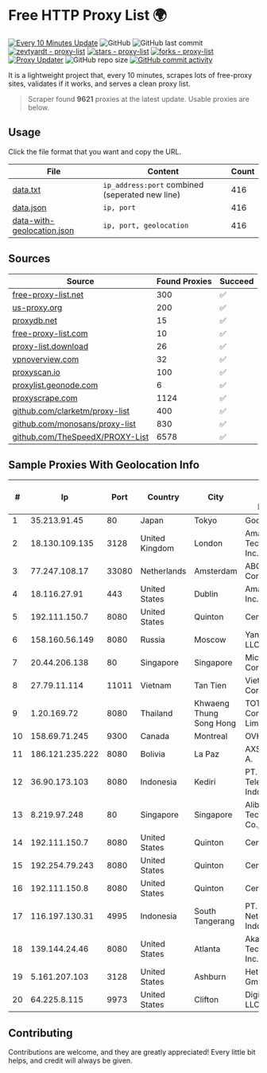 
# Free HTTP Proxy List 🌍

[![Every 10 Minutes Update](https://github.com/mertguvencli/http-proxy-list/actions/workflows/main.yml/badge.svg?branch=main)](https://github.com/mertguvencli/http-proxy-list/actions/workflows/main.yml)
![GitHub](https://img.shields.io/github/license/mertguvencli/http-proxy-list)
![GitHub last commit](https://img.shields.io/github/last-commit/mertguvencli/http-proxy-list)
[![zevtyardt - proxy-list](https://img.shields.io/static/v1?label=zevtyardt&message=proxy-list&color=blue&logo=github)](https://github.com/zevtyardt/proxy-list "Go to GitHub repo")
[![stars - proxy-list](https://img.shields.io/github/stars/zevtyardt/proxy-list?style=social)](https://github.com/zevtyardt/proxy-list)
[![forks - proxy-list](https://img.shields.io/github/forks/zevtyardt/proxy-list?style=social)](https://github.com/zevtyardt/proxy-list)
[![Proxy Updater](https://github.com/zevtyardt/proxy-list/workflows/Proxy%20Updater/badge.svg)](https://github.com/zevtyardt/proxy-list/actions?query=workflow:"Proxy+Updater")
![GitHub repo size](https://img.shields.io/github/repo-size/zevtyardt/proxy-list)
[![GitHub commit activity](https://img.shields.io/github/commit-activity/m/zevtyardt/proxy-list?logo=commits)](https://github.com/zevtyardt/proxy-list/commits/main)

It is a lightweight project that, every 10 minutes, scrapes lots of free-proxy sites, validates if it works, and serves a clean proxy list.

> Scraper found **9621** proxies at the latest update. Usable proxies are below.

## Usage

Click the file format that you want and copy the URL.

|File|Content|Count|
|----|-------|-----|
|[data.txt](https://raw.githubusercontent.com/mertguvencli/http-proxy-list/main/proxy-list/data.txt)|`ip_address:port` combined (seperated new line)|416|
|[data.json](https://raw.githubusercontent.com/mertguvencli/http-proxy-list/main/proxy-list/data.json)|`ip, port`|416|
|[data-with-geolocation.json](https://raw.githubusercontent.com/mertguvencli/http-proxy-list/main/proxy-list/data-with-geolocation.json)|`ip, port, geolocation`|416|

## Sources

|Source|Found Proxies|Succeed|
|------|-------------|-------|
|[free-proxy-list.net](https://free-proxy-list.net)|300|✅|
|[us-proxy.org](https://www.us-proxy.org)|200|✅|
|[proxydb.net](http://proxydb.net)|15|✅|
|[free-proxy-list.com](https://free-proxy-list.com/?page=&port=&type%5B%5D=http&type%5B%5D=https&up_time=0&search=Search)|10|✅|
|[proxy-list.download](https://www.proxy-list.download/HTTP)|26|✅|
|[vpnoverview.com](https://vpnoverview.com/privacy/anonymous-browsing/free-proxy-servers)|32|✅|
|[proxyscan.io](https://www.proxyscan.io)|100|✅|
|[proxylist.geonode.com](https://proxylist.geonode.com/api/proxy-list?limit=300&page=1&sort_by=lastChecked&sort_type=desc&protocols=http,https)|6|✅|
|[proxyscrape.com](https://api.proxyscrape.com/v2/?request=displayproxies&protocol=http&timeout=10000&country=all&ssl=all&anonymity=all)|1124|✅|
|[github.com/clarketm/proxy-list](https://raw.githubusercontent.com/clarketm/proxy-list/master/proxy-list-raw.txt)|400|✅|
|[github.com/monosans/proxy-list](https://raw.githubusercontent.com/monosans/proxy-list/main/proxies/http.txt)|830|✅|
|[github.com/TheSpeedX/PROXY-List](https://raw.githubusercontent.com/TheSpeedX/PROXY-List/master/http.txt)|6578|✅|


## Sample Proxies With Geolocation Info

|#|Ip|Port|Country|City|Internet Service Provider|
|-|--|----|-------|----|-------------------------|
|1|35.213.91.45|80|Japan|Tokyo|Google LLC|
|2|18.130.109.135|3128|United Kingdom|London|Amazon Technologies Inc.|
|3|77.247.108.17|33080|Netherlands|Amsterdam|ABC Consultancy|
|4|18.116.27.91|443|United States|Dublin|Amazon.com, Inc.|
|5|192.111.150.7|8080|United States|Quinton|Centrilogic|
|6|158.160.56.149|8080|Russia|Moscow|Yandex.Cloud LLC|
|7|20.44.206.138|80|Singapore|Singapore|Microsoft Corporation|
|8|27.79.11.114|11011|Vietnam|Tan Tien|Viettel Corporation|
|9|1.20.169.72|8080|Thailand|Khwaeng Thung Song Hong|TOT Public Company Limited|
|10|158.69.71.245|9300|Canada|Montreal|OVH SAS|
|11|186.121.235.222|8080|Bolivia|La Paz|AXS Bolivia S. A.|
|12|36.90.173.103|8080|Indonesia|Kediri|PT. Telekomunikasi Indonesia|
|13|8.219.97.248|80|Singapore|Singapore|Alibaba (US) Technology Co., Ltd.|
|14|192.111.150.7|8080|United States|Quinton|Centrilogic|
|15|192.254.79.243|8080|United States|Quinton|Centrilogic|
|16|192.111.150.8|8080|United States|Quinton|Centrilogic|
|17|116.197.130.31|4995|Indonesia|South Tangerang|PT. Fiber Networks Indonesia|
|18|139.144.24.46|8080|United States|Atlanta|Akamai Technologies, Inc.|
|19|5.161.207.103|3128|United States|Ashburn|Hetzner Online GmbH|
|20|64.225.8.115|9973|United States|Clifton|DigitalOcean, LLC|



## Contributing

Contributions are welcome, and they are greatly appreciated! Every
little bit helps, and credit will always be given.

